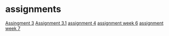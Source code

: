 # assignments

[Assingment 3](https://github.com/Juliandeleeuw/assignments/blob/master/assignment3%20(3).ipynb)
[Assignment 3.1](https://github.com/Juliandeleeuw/assignments/blob/master/assignment3.ipynb)
[assignment 4](https://github.com/Juliandeleeuw/assignments/blob/master/assignment4%20(1).ipynb)
[assignment week 6](https://github.com/Juliandeleeuw/assignments/blob/master/Graded_assignment1.ipynb)
[assignment week 7](https://github.com/Juliandeleeuw/assignments/blob/master/Graded_assignment_2%20(2)-Copy2.ipynb)
